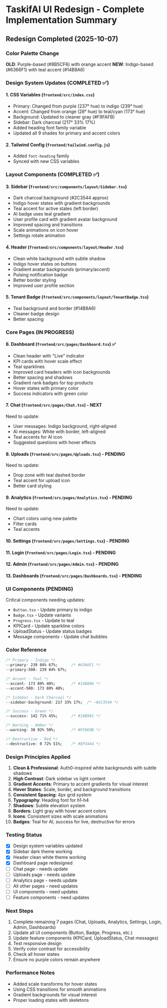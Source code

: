 # TaskifAI UI Redesign - Complete Implementation Summary

## Redesign Completed (2025-10-07)

### Color Palette Change
**OLD**: Purple-based (#8B5CF6) with orange accent
**NEW**: Indigo-based (#6366F1) with teal accent (#14B8A6)

### Design System Updates (COMPLETED ✅)

#### 1. CSS Variables (`frontend/src/index.css`)
- Primary: Changed from purple (237° hue) to indigo (239° hue)
- Accent: Changed from orange (28° hue) to teal/cyan (173° hue)
- Background: Updated to cleaner gray (#F9FAFB)
- Sidebar: Dark charcoal (217° 33% 17%)
- Added heading font family variable
- Updated all 9 shades for primary and accent colors

#### 2. Tailwind Config (`frontend/tailwind.config.js`)
- Added `font-heading` family
- Synced with new CSS variables

### Layout Components (COMPLETED ✅)

#### 3. Sidebar (`frontend/src/components/layout/Sidebar.tsx`)
- Dark charcoal background (#2C3544 approx)
- Indigo hover states with gradient backgrounds
- Teal accent for active states (left border)
- AI badge uses teal gradient
- User profile card with gradient avatar background
- Improved spacing and transitions
- Scale animations on icon hover
- Settings rotate animation

#### 4. Header (`frontend/src/components/layout/Header.tsx`)
- Clean white background with subtle shadow
- Indigo hover states on buttons
- Gradient avatar backgrounds (primary/accent)
- Pulsing notification badge
- Better border styling
- Improved user profile section

#### 5. Tenant Badge (`frontend/src/components/layout/TenantBadge.tsx`)
- Teal background and border (#14B8A6)
- Cleaner badge design
- Better spacing

### Core Pages (IN PROGRESS)

#### 6. Dashboard (`frontend/src/pages/Dashboard.tsx`) ✅
- Clean header with "Live" indicator
- KPI cards with hover scale effect
- Teal sparklines
- Improved card headers with icon backgrounds
- Better spacing and shadows
- Gradient rank badges for top products
- Hover states with primary color
- Success indicators with green color

#### 7. Chat (`frontend/src/pages/Chat.tsx`) - NEXT
Need to update:
- User messages: Indigo background, right-aligned
- AI messages: White with border, left-aligned
- Teal accents for AI icon
- Suggested questions with hover effects

#### 8. Uploads (`frontend/src/pages/Uploads.tsx`) - PENDING
Need to update:
- Drop zone with teal dashed border
- Teal accent for upload icon
- Better card styling

#### 9. Analytics (`frontend/src/pages/Analytics.tsx`) - PENDING
Need to update:
- Chart colors using new palette
- Filter cards
- Teal accents

#### 10. Settings (`frontend/src/pages/Settings.tsx`) - PENDING
#### 11. Login (`frontend/src/pages/Login.tsx`) - PENDING
#### 12. Admin (`frontend/src/pages/Admin.tsx`) - PENDING
#### 13. Dashboards (`frontend/src/pages/Dashboards.tsx`) - PENDING

### UI Components (PENDING)

Critical components needing updates:
- `Button.tsx` - Update primary to indigo
- `Badge.tsx` - Update variants
- `Progress.tsx` - Update to teal
- KPICard - Update sparkline colors
- UploadStatus - Update status badges
- Message components - Update chat bubbles

### Color Reference

```css
/* Primary - Indigo */
--primary: 239 84% 67%;      /* #6366F1 */
--primary-500: 239 84% 67%;

/* Accent - Teal */
--accent: 173 80% 40%;       /* #14B8A6 */
--accent-500: 173 80% 40%;

/* Sidebar - Dark Charcoal */
--sidebar-background: 217 33% 17%;  /* ~#2C3544 */

/* Success - Green */
--success: 142 71% 45%;      /* #10B981 */

/* Warning - Amber */
--warning: 38 92% 50%;       /* #F59E0B */

/* Destructive - Red */
--destructive: 0 72% 51%;    /* #EF4444 */
```

### Design Principles Applied

1. **Clean & Professional**: Auth0-inspired white backgrounds with subtle shadows
2. **High Contrast**: Dark sidebar vs light content
3. **Gradient Accents**: Primary to accent gradients for visual interest
4. **Hover States**: Scale, border, and background transitions
5. **Consistent Spacing**: 4px grid system
6. **Typography**: Heading font for h1-h4
7. **Shadows**: Subtle elevation system
8. **Borders**: Light gray with hover accent colors
9. **Icons**: Consistent sizes with scale animations
10. **Badges**: Teal for AI, success for live, destructive for errors

### Testing Status

- [x] Design system variables updated
- [x] Sidebar dark theme working
- [x] Header clean white theme working
- [x] Dashboard page redesigned
- [ ] Chat page - needs update
- [ ] Uploads page - needs update
- [ ] Analytics page - needs update
- [ ] All other pages - need updates
- [ ] UI components - need updates
- [ ] Feature components - need updates

### Next Steps

1. Complete remaining 7 pages (Chat, Uploads, Analytics, Settings, Login, Admin, Dashboards)
2. Update all UI components (Button, Badge, Progress, etc.)
3. Update feature components (KPICard, UploadStatus, Chat messages)
4. Test responsive design
5. Verify color contrast for accessibility
6. Check all hover states
7. Ensure no purple colors remain anywhere

### Performance Notes

- Added scale transforms for hover states
- Using CSS transitions for smooth animations
- Gradient backgrounds for visual interest
- Proper loading states with skeletons
